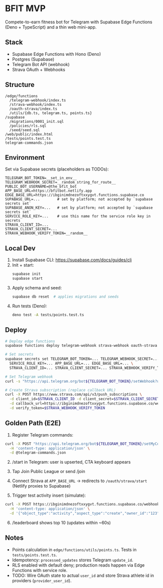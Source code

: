 # BFIT MVP

Compete-to-earn fitness bot for Telegram with Supabase Edge Functions (Deno + TypeScript) and a thin web mini-app.

## Stack
- Supabase Edge Functions with Hono (Deno)
- Postgres (Supabase)
- Telegram Bot API (webhook)
- Strava OAuth + Webhooks

## Structure

```
/edge/functions
  /telegram-webhook/index.ts
  /strava-webhook/index.ts
  /oauth-strava/index.ts
  /utils/{db.ts, telegram.ts, points.ts}
/supabase
  /migrations/0001_init.sql
  /policies/rls.sql
  /seed/seed.sql
/web/public/index.html
/tests/points.test.ts
telegram-commands.json
```

## Environment

Set via Supabase secrets (placeholders as TODOs):

```
TELEGRAM_BOT_TOKEN=__set_in_env__
TELEGRAM_WEBHOOK_SECRET=__random_string_for_route__
PUBLIC_BOT_USERNAME=@the_bfit_bot
APP_BASE_URL=https://bfitbot.netlify.app
EDGE_BASE_URL=https://ibginimdnezoftxxygvt.functions.supabase.co
SUPABASE_URL=...        # set by platform; not accepted by `supabase secrets set`
SUPABASE_ANON_KEY=...   # set by platform; not accepted by `supabase secrets set`
SERVICE_ROLE_KEY=...    # use this name for the service role key in secrets
STRAVA_CLIENT_ID=...
STRAVA_CLIENT_SECRET=...
STRAVA_WEBHOOK_VERIFY_TOKEN=__random__
```

## Local Dev

1. Install Supabase CLI: https://supabase.com/docs/guides/cli
2. Init + start:
   ```bash
   supabase init
   supabase start
   ```
3. Apply schema and seed:
   ```bash
   supabase db reset  # applies migrations and seeds
   ```
4. Run tests (Deno):
   ```bash
   deno test -A tests/points.test.ts
   ```

## Deploy

```bash
# Deploy edge functions
supabase functions deploy telegram-webhook strava-webhook oauth-strava

# Set secrets
supabase secrets set TELEGRAM_BOT_TOKEN=... TELEGRAM_WEBHOOK_SECRET=... \
  SERVICE_ROLE_KEY=... APP_BASE_URL=... EDGE_BASE_URL=... \
  STRAVA_CLIENT_ID=... STRAVA_CLIENT_SECRET=... STRAVA_WEBHOOK_VERIFY_TOKEN=...

# Set Telegram webhook
curl -s "https://api.telegram.org/bot${TELEGRAM_BOT_TOKEN}/setWebhook?url=https://ibginimdnezoftxxygvt.functions.supabase.co/telegram/webhook/${TELEGRAM_WEBHOOK_SECRET}"

# Create Strava subscription (replace callback URL)
curl -X POST https://www.strava.com/api/v3/push_subscriptions \
  -d client_id=$STRAVA_CLIENT_ID -d client_secret=$STRAVA_CLIENT_SECRET \
  -d callback_url=https://ibginimdnezoftxxygvt.functions.supabase.co/webhooks/strava \
  -d verify_token=$STRAVA_WEBHOOK_VERIFY_TOKEN
```

## Golden Path (E2E)

1) Register Telegram commands:
```bash
curl -X POST "https://api.telegram.org/bot${TELEGRAM_BOT_TOKEN}/setMyCommands" \
  -H 'content-type: application/json' \
  -d @telegram-commands.json
```

2) /start in Telegram: user is upserted, CTA keyboard appears

3) Tap Join Public League or send /join

4) Connect Strava at `APP_BASE_URL` → redirects to `/oauth/strava/start` (Netlify proxies to Supabase)

5) Trigger test activity insert (simulate):
```bash
curl -X POST https://ibginimdnezoftxxygvt.functions.supabase.co/webhooks/strava \
  -H 'content-type: application/json' \
  -d '{"object_type":"activity","aspect_type":"create","owner_id":"123","object_id":"456"}'
```

6) /leaderboard shows top 10 (updates within ~60s)

## Notes

- Points calculation in `edge/functions/utils/points.ts`. Tests in `tests/points.test.ts`.
- Idempotency: `processed_updates` stores Telegram `update_id`.
- RLS enabled with default deny; production reads happen via Edge Functions with service role.
- TODO: Wire OAuth state to actual `user_id` and store Strava athlete id in providers (`provider_user_id`).


